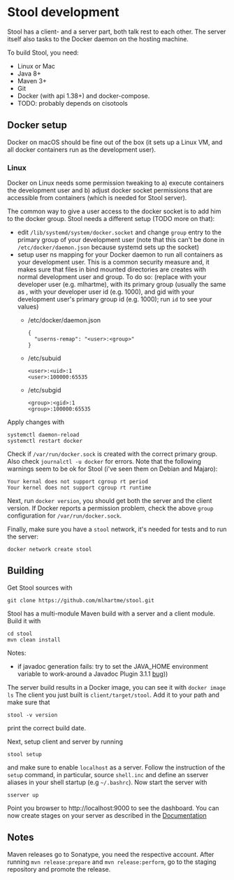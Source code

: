 # Stool development

Stool has a client- and a server part, both talk rest to each other. The server itself also tasks to the Docker daemon on the hosting machine.

To build Stool, you need:
* Linux or Mac
* Java 8+
* Maven 3+
* Git
* Docker (with api 1.38+) and docker-compose. 
* TODO: probably depends on cisotools

## Docker setup 

Docker on macOS should be fine out of the box (it sets up a Linux VM, and all docker containers run as the development user).

### Linux

Docker on Linux needs some permission tweaking to a) execute containers the development user and b) adjust docker socket permissions that
are accessible from containers (which is needed for Stool server).

The common way to give a user access to the docker socket is to add him to the docker group. Stool needs a different setup (TODO more on that):

* edit `/lib/systemd/system/docker.socket` and change `group` entry to the primary group of your development user
  (note that this can't be done in `/etc/docker/daemon.json` because systemd sets up the socket)
* setup user ns mapping for your Docker daemon to run all containers as your development user.
  This is a common security measure and, it makes sure that files in bind mounted directories are creates with normal development 
  user and group. To do so: 
  (replace <user> with your developer user (e.g. mlhartme), <group> with its primary group (usually the same as <user>, 
  <uid> with your developer user id (e.g. 1000), and gid with your development user's primary group id (e.g. 1000); 
  run `id` to see your values)
  * /etc/docker/daemon.json
 
        {
          "userns-remap": "<user>:<group>"
        }
        
  * /etc/subuid

        <user>:<uid>:1
        <user>:100000:65535

  * /etc/subgid

        <group>:<gid>:1
        <group>:100000:65535


Apply changes with

    systemctl daemon-reload
    systemctl restart docker

Check if `/var/run/docker.sock` is created with the correct primary group. Also check 
`journalctl -u docker` for errors. Note that the following warnings seem to be ok for Stool (i've seen them on Debian and Majaro):

    Your kernal does not support cgroup rt period
    Your kernel does not support cgroup rt runtime

Next, run `docker version`, you should get both the server and the client version. If Docker reports a permission problem, check
the above `group` configuration for `/var/run/docker.sock`. 

Finally, make sure you have a `stool` network, it's needed for tests and to run the server:

    docker network create stool


   
## Building

Get Stool sources with

    git clone https://github.com/mlhartme/stool.git
    
Stool has a multi-module Maven build with a server and a client module. Build it with

    cd stool
    mvn clean install

Notes:
* if javadoc generation fails: try to set the JAVA_HOME environment variable to work-around a 
  Javadoc Plugin 3.1.1 [bug](https://issues.apache.org/jira/browse/MJAVADOC-595)))

    
The server build results in a Docker image, you can see it with `docker image ls`
The client you just built is `client/target/stool`. Add it to your path and make sure that 

    stool -v version
    
print the correct build date.

Next, setup client and server by running 

    stool setup

and make sure to enable `localhost` as a server. Follow the instruction of the `setup` command, in particular, source 
`shell.inc` and define an sserver aliases in your shell startup (e.g `~/.bashrc`). Now start the server with

    sserver up
    
Point you browser to http://localhost:9000 to see the dashboard. You can now create stages on your server as described in the 
[Documentation](https://github.com/mlhartme/stool/blob/master/client/documentation.md)


## Notes
 
Maven releases go to Sonatype, you need the respective account. After running `mvn release:prepare` and `mvn release:perform`, go to
the staging repository and promote the release.
